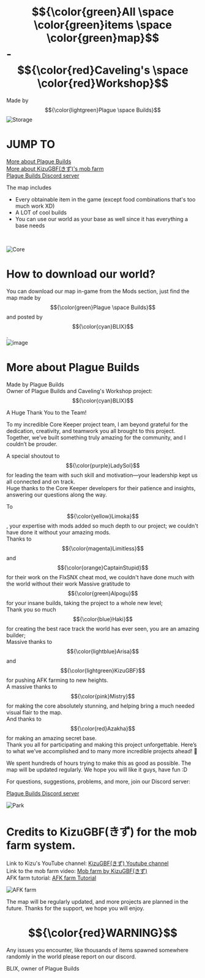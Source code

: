 # $${\color{green}All \space \color{green}items \space \color{green}map}$$ - $${\color{red}Caveling's \space \color{red}Workshop}$$
Made by $${\color{lightgreen}Plague \space Builds}$$
<img>![Storage](https://github.com/user-attachments/assets/ea1e32c3-80b1-42f8-b2ff-de7d82c10213)

# JUMP TO
<a href=https://github.com/PlagueBuilds/All-items-map/blob/main/README.md#more-about-plague-builds title="More about Plague Builds">More about Plague Builds</a><br>
<a href=https://github.com/PlagueBuilds/All-items-map/blob/main/README.md#credits-to-kizugbfきず-for-the-mob-farm-system>More about KizuGBF(きず)'s mob farm</a><br>
<a href=https://discord.gg/GCd3JTMDHc>Plague Builds Discord server</a><br>

The map includes
<ul>
  <li>Every obtainable item in the game (except food combinations that's too much work XD)</li>
  <li>A LOT of cool builds</li>
  <li>You can use our world as your base as well since it has everything a base needs</li>
</ul><br>

<img>![Core](https://github.com/user-attachments/assets/cbfa827a-2184-4a72-a4cb-1ebece0e772f)<br>

# How to download our world?

You can download our map in-game from the Mods section, just find the map made by $${\color{green}Plague \space Builds}$$ and posted by $${\color{cyan}BLIX}$$.<br>
<img>![image](https://github.com/user-attachments/assets/a964f9f6-895b-4a2f-a215-5bf94ced590a)

# More about Plague Builds

Made by Plague Builds <br>
Owner of Plague Builds and Caveling's Workshop project: $${\color{cyan}BLIX}$$

A Huge Thank You to the Team!

To my incredible Core Keeper project team, I am beyond grateful for the dedication, creativity, and teamwork you all brought to this project. 
Together, we’ve built something truly amazing for the community, and I couldn’t be prouder.

A special shoutout to $${\color{purple}LadySol}$$ for leading the team with such skill and motivation—your leadership kept us all connected and on track.<br>
Huge thanks to the Core Keeper developers for their patience and insights, answering our questions along the way.

To $${\color{yellow}Limoka}$$, your expertise with mods added so much depth to our project; we couldn't have done it without your amazing mods.<br>
Thanks to $${\color{magenta}Limitless}$$ and $${\color{orange}CaptainStupid}$$ for their work on the FlxSNX cheat mod, we couldn't have done much with the world without their work
Massive gratitude to $${\color{green}Alpogu}$$ for your insane builds, taking the project to a whole new level;<br> 
Thank you so much $${\color{blue}Haki}$$ for creating the best race track the world has ever seen, you are an amazing builder;<br>
Massive thanks to $${\color{lightblue}Arisa}$$ and $${\color{lightgreen}KizuGBF}$$ for pushing AFK farming to new heights.<br>
A massive thanks to $${\color{pink}Mistry}$$ for making the core absolutely stunning, and helping bring a much needed visual flair to the map.<br>
And thanks to $${\color{red}Azakha}$$ for making an amazing secret base.<br>
Thank you all for participating and making this project unforgettable. 
Here’s to what we’ve accomplished and to many more incredible projects ahead! 🌟

We spent hundreds of hours trying to make this as good as possible. The map will be updated regularly. We hope you will like it guys, have fun :D

For questions, suggestions, problems, and more, join our Discord server:

<a href=https://discord.gg/GCd3JTMDHc>Plague Builds Discord server</a><br>

<img>![Park](https://github.com/user-attachments/assets/68434252-f49a-4a7b-b8f0-9d10e2bc96e6)<br>

# Credits to KizuGBF(きず) for the mob farm system.<br>
Link to Kizu's YouTube channel: <a href="https://www.youtube.com/@KizuGBF">KizuGBF(きず) Youtube channel</a><br>
Link to the mob farm video: <a href="https://www.youtube.com/watch?v=loBK7KTFkdM"> Mob farm by KizuGBF(きず)</a><br>
AFK farm tutorial: <a href="https://docs.google.com/document/d/17mNUTNTZFw4h-vKS8q23SgURZDtSqO5d1zg7wws_Mw0/edit?hl=zh-tw&tab=t.0"> AFK farm Tutorial</a><br>

![AFK farm](https://github.com/user-attachments/assets/dbf64f50-dfa6-442b-93b9-bfc0d5ada694)

The map will be regularly updated, and more projects are planned in the future. Thanks for the support, we hope you will enjoy.<br>

# $${\color{red}WARNING}$$
Any issues you encounter, like thousands of items spawned somewhere randomly in the world please report on our discord.<br>

BLIX, owner of Plague Builds

